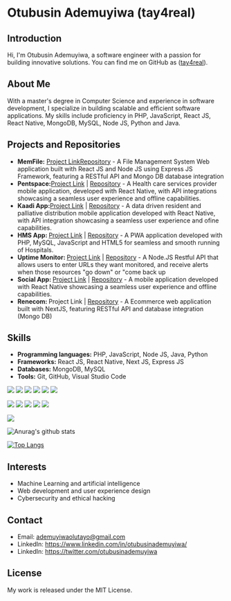 <h1>Otubusin Ademuyiwa (tay4real)</h1>
<h2>Introduction</h2>
<p>Hi, I'm Otubusin Ademuyiwa, a software engineer with a passion for building innovative solutions. You can find me on GitHub as (<a href="https://github.com/tay4real">tay4real</a>).</p>
<h2>About Me</h2>
<p>With a master's degree in Computer  Science and experience in software development, I specialize in building scalable and efficient software applications. My skills include proficiency in PHP, JavaScript, React JS, React Native, MongoDB, MySQL, Node JS, Python and Java.</p>
<h2>Projects and Repositories</h2>
<ul>
  <li>
    <strong>MemFile:</strong> <a href="https://memfile.netlify.app" target="_blank">Project Link</a><a href="https://memfile.netlify.app" target="_blank">Repository</a> - A File Management System Web application built with React JS and Node JS using Express JS Framework, featuring a RESTful API and Mongo DB database integration
  </li>
  <li>
    <strong>Pentspace:</strong><a href="#">Project Link</a> | <a href="#">Repository</a> - A Health care services provider mobile application, developed with React Native, with API integrations showcasing a seamless user experience and offline capabilities.
  </li>
  <li>
    <strong>Kaadi App:</strong><a href="#">Project Link</a> | <a href="#">Repository</a>  - A data driven resident and palliative distribution mobile application developed with React Native, with API integration showcasing a seamless user experience and ofine capabilities.
  </li>
  <li>
    <strong>HMS App: </strong><a href="#">Project Link</a> | <a href="#">Repository</a> - A PWA application developed with PHP, MySQL, JavaScript and HTML5 for seamless and smooth running of Hospitals.
  </li>
  <li>
    <strong>Uptime Monitor: </strong><a href="#">Project Link</a> | <a href="#">Repository</a> - A Node.JS Restful API that allows users to enter URLs they want monitored, and receive alerts when those resources "go down" or "come back up
  </li>
  <li>
    <strong>Social App: </strong><a href="#">Project Link</a> | <a href="#">Repository</a> - A mobile application developed with React Native showcasing a seamless user experience and offline capabilities.
  </li>
  <li>
    <strong>Renecom: </strong><a>Project Link</a> | <a href="#">Repository</a> - A Ecommerce web application built with NextJS, featuring RESTful API and database integration (Mongo DB)
  </li>
</ul>

<h2>Skills</h2>
<ul>
  <li>
    <strong>Programming languages:</strong> PHP, JavaScript, Node JS, Java, Python
  </li>
  <li>
    <strong>Frameworks:</strong> React JS, React Native, Next JS, Express JS
  </li>
  <li>
    <strong>Databases:</strong> MongoDB, MySQL
  </li>
  <li>
    <strong>Tools:</strong> Git, GitHub, Visual Studio Code
  </li>
</ul>
 <image src="https://img.shields.io/badge/HTML5-E34F26?style=for-the-badge&logo=html5&logoColor=white" />

  <image src="https://img.shields.io/badge/CSS-239120?&style=for-the-badge&logo=css3&logoColor=white" />

  <image src="https://img.shields.io/badge/Bootstrap-563D7C?style=for-the-badge&logo=bootstrap&logoColor=white">

  <image src="https://img.shields.io/badge/JavaScript-F7DF1E?style=for-the-badge&logo=javascript&logoColor=black">

  <image src="https://img.shields.io/badge/React-20232A?style=for-the-badge&logo=react&logoColor=61DAFB">

  <image src="https://img.shields.io/badge/Node.js-43853D?style=for-the-badge&logo=node.js&logoColor=white">

  <image src="https://img.shields.io/badge/Microsoft_Azure-0089D6?style=for-the-badge&logo=microsoft-azure&logoColor=white"> <image src="https://img.shields.io/badge/Discord-7289DA?style=for-the-badge&logo=discord&logoColor=white"> <image src="https://img.shields.io/badge/GitHub-100000?style=for-the-badge&logo=github&logoColor=white">  <image src="https://img.shields.io/badge/Python-3776AB?style=for-the-badge&logo=python&logoColor=white"> <image src="https://img.shields.io/badge/Express.js-404D59?style=for-the-badge">

   <image src="https://img.shields.io/badge/MySQL-00000F?style=for-the-badge&logo=mysql&logoColor=white">

   

     

 ![Anurag's github stats](https://github-readme-stats.vercel.app/api?username=tay4real&show_icons=true&theme=synthwave) 

[![Top Langs](https://github-readme-stats.vercel.app/api/top-langs/?username=tay4real&langs_count=3&show_icons=true&theme=synthwave)](https://youtu.be/dQw4w9WgXcQ)

<h2>Interests</h2>
<ul>
  <li>Machine Learning and artificial intelligence</li>
  <li>Web development and user experience design</li>
  <li>Cybersecurity and ethical hacking</li>
</ul>

<h2>Contact</h2>
<ul>
  <li>Email: <a href="mailto:ademuyiwaolutayo@gmail.com">ademuyiwaolutayo@gmail.com</a></li>
  <li>LinkedIn: <a href="https://www.linkedin.com/in/otubusinademuyiwa/">https://www.linkedin.com/in/otubusinademuyiwa/</a> </li>
  <li>LinkedIn: <a href="https://twitter.com/otubusinademuyiwa">https://twitter.com/otubusinademuyiwa</a> </li>
</ul>

<h2>License</h2>
<p>My work is released under the MIT License.</p>
